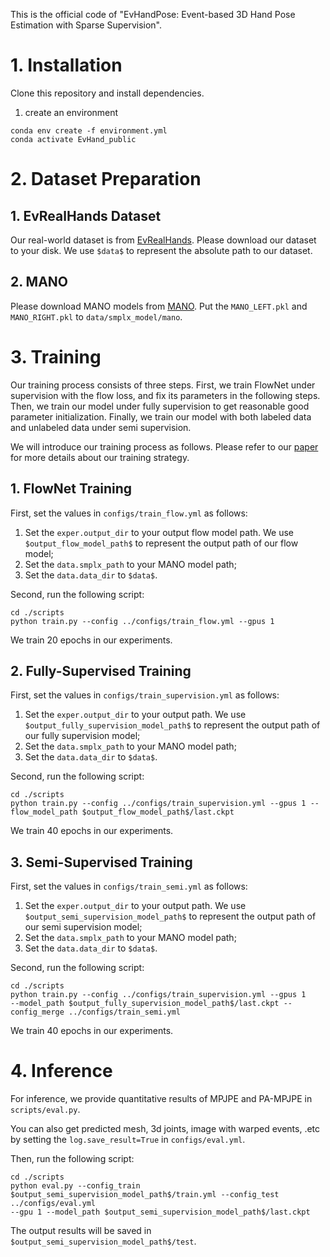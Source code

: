 This is the official code of "EvHandPose: Event-based 3D Hand Pose Estimation with Sparse Supervision".

# 1. Installation
Clone this repository and install dependencies.
1. create an environment
```
conda env create -f environment.yml
conda activate EvHand_public
```

# 2. Dataset Preparation
## 1. EvRealHands Dataset
Our real-world dataset is from [EvRealHands](https://www.dropbox.com/scl/fi/x3bmfw2tfmqaghagb6alx/EvRealHands.zip?rlkey=gvukp6yv86ypmio7dnce20w2y&st=mg1z06o7&dl=0).
Please download our dataset to your disk. We use ```$data$``` to represent the absolute path to our dataset.

## 2. MANO
Please download MANO models from [MANO](https://mano.is.tue.mpg.de/download.php).
Put the ```MANO_LEFT.pkl``` and ```MANO_RIGHT.pkl``` to ```data/smplx_model/mano```.

# 3. Training
Our training process consists of three steps. First, we train FlowNet under supervision with the flow loss,
and fix its parameters in the following steps. Then, we train our model under fully supervision to get reasonable 
good parameter initialization. Finally, we train our model with both labeled data and unlabeled data under semi 
supervision. 

We will introduce our training process as follows. Please refer to our [paper](https://arxiv.org/html/2303.02862v3) for more details about our training strategy.

## 1. FlowNet Training
First, set the values in ```configs/train_flow.yml``` as follows:
1. Set the ```exper.output_dir``` to your output flow model path. We use ```$output_flow_model_path$``` to represent the output path of our flow model;
2. Set the ```data.smplx_path``` to your MANO model path;
3. Set the ```data.data_dir``` to ```$data$```.

Second, run the following script:
```
cd ./scripts
python train.py --config ../configs/train_flow.yml --gpus 1
```

We train 20 epochs in our experiments.

## 2. Fully-Supervised Training
First, set the values in ```configs/train_supervision.yml``` as follows:
1. Set the ```exper.output_dir``` to your output path. We use ```$output_fully_supervision_model_path$``` to represent the output path of our fully supervision model;
2. Set the ```data.smplx_path``` to your MANO model path;
3. Set the ```data.data_dir``` to ```$data$```.

Second, run the following script:
```
cd ./scripts
python train.py --config ../configs/train_supervision.yml --gpus 1 --flow_model_path $output_flow_model_path$/last.ckpt
```

We train 40 epochs in our experiments.

## 3. Semi-Supervised Training
First, set the values in ```configs/train_semi.yml``` as follows:
1. Set the ```exper.output_dir``` to your output path. We use ```$output_semi_supervision_model_path$``` to represent the output path of our semi supervision model;
2. Set the ```data.smplx_path``` to your MANO model path;
3. Set the ```data.data_dir``` to ```$data$```.

Second, run the following script:
```
cd ./scripts
python train.py --config ../configs/train_supervision.yml --gpus 1 
--model_path $output_fully_supervision_model_path$/last.ckpt --config_merge ../configs/train_semi.yml
```

We train 40 epochs in our experiments.

# 4. Inference
For inference, we provide quantitative results of MPJPE and PA-MPJPE in ```scripts/eval.py```.

You can also get predicted mesh, 3d joints, image with warped events, .etc by setting the  ```log.save_result=True```
in  ```configs/eval.yml```.

Then, run the following script:
```
cd ./scripts
python eval.py --config_train $output_semi_supervision_model_path$/train.yml --config_test ../configs/eval.yml
--gpu 1 --model_path $output_semi_supervision_model_path$/last.ckpt 
```

The output results will be saved in ```$output_semi_supervision_model_path$/test```.